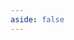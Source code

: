 ```yaml
---
aside: false
---
```


<VPCodegen renderer="canvas"></VPCodegen>

<script setup>
import { inBrowser } from "vitepress";
import { defineAsyncComponent } from "vue";

const VPCodegen = inBrowser
  ? defineAsyncComponent(() => import("../.vitepress/theme/components/VPCodegen.vue"))
  : () => null;
</script>